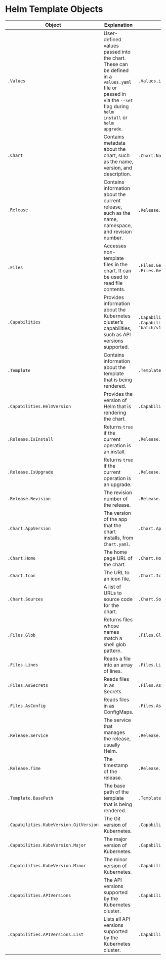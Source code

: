 # Helm Template Objects

| Object | Explanation | Example Usage |
|--------|-------------|---------------|
| `.Values` | User-defined values passed into the chart. These can be defined in a `values.yaml` file or passed in via the `--set` flag during `helm install` or `helm upgrade`. | `.Values.image.repository` |
| `.Chart` | Contains metadata about the chart, such as the name, version, and description. | `.Chart.Name`, `.Chart.Version` |
| `.Release` | Contains information about the current release, such as the name, namespace, and revision number. | `.Release.Name`, `.Release.Namespace` |
| `.Files` | Accesses non-template files in the chart. It can be used to read file contents. | `.Files.Get "config.yaml"`, `.Files.GetBytes "config.yaml"` |
| `.Capabilities` | Provides information about the Kubernetes cluster’s capabilities, such as API versions supported. | `.Capabilities.KubeVersion`, `.Capabilities.APIVersions.Has "batch/v1"` |
| `.Template` | Contains information about the template that is being rendered. | `.Template.Name` |
| `.Capabilities.HelmVersion` | Provides the version of Helm that is rendering the chart. | `.Capabilities.HelmVersion.Version` |
| `.Release.IsInstall` | Returns `true` if the current operation is an install. | `.Release.IsInstall` |
| `.Release.IsUpgrade` | Returns `true` if the current operation is an upgrade. | `.Release.IsUpgrade` |
| `.Release.Revision` | The revision number of the release. | `.Release.Revision` |
| `.Chart.AppVersion` | The version of the app that the chart installs, from `Chart.yaml`. | `.Chart.AppVersion` |
| `.Chart.Home` | The home page URL of the chart. | `.Chart.Home` |
| `.Chart.Icon` | The URL to an icon file. | `.Chart.Icon` |
| `.Chart.Sources` | A list of URLs to source code for the chart. | `.Chart.Sources` |
| `.Files.Glob` | Returns files whose names match a shell glob pattern. | `.Files.Glob "*.tpl"` |
| `.Files.Lines` | Reads a file into an array of lines. | `.Files.Lines "config.yaml"` |
| `.Files.AsSecrets` | Reads files in as Secrets. | `.Files.AsSecrets` |
| `.Files.AsConfig` | Reads files in as ConfigMaps. | `.Files.AsConfig` |
| `.Release.Service` | The service that manages the release, usually Helm. | `.Release.Service` |
| `.Release.Time` | The timestamp of the release. | `.Release.Time` |
| `.Template.BasePath` | The base path of the template that is being rendered. | `.Template.BasePath` |
| `.Capabilities.KubeVersion.GitVersion` | The Git version of Kubernetes. | `.Capabilities.KubeVersion.GitVersion` |
| `.Capabilities.KubeVersion.Major` | The major version of Kubernetes. | `.Capabilities.KubeVersion.Major` |
| `.Capabilities.KubeVersion.Minor` | The minor version of Kubernetes. | `.Capabilities.KubeVersion.Minor` |
| `.Capabilities.APIVersions` | The API versions supported by the Kubernetes cluster. | `.Capabilities.APIVersions.Has "v1"` |
| `.Capabilities.APIVersions.List` | Lists all API versions supported by the Kubernetes cluster. | `.Capabilities.APIVersions.List` |
